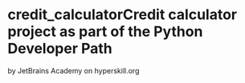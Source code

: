 # credit_calculatorC r e d i t   c a l c u l a t o r   p r o j e c t   a s   p a r t   o f   t h e   P y t h o n   D e v e l o p e r   P a t h 
 b y   J e t B r a i n s   A c a d e m y   o n   h y p e r s k i l l . o r g  
 